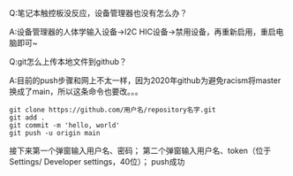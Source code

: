 Q:笔记本触控板没反应，设备管理器也没有怎么办？

A:设备管理器的人体学输入设备->I2C HIC设备->禁用设备，再重新启用，重启电脑即可~

Q:git怎么上传本地文件到github？

A:目前的push步骤和网上不太一样，因为2020年github为避免racism将master换成了main，所以这条命令也要改。。。
```
git clone https://github.com/用户名/repository名字.git
git add .
git commit -m 'hello, world'
git push -u origin main
```
接下来第一个弹窗输入用户名、密码；
第二个弹窗输入用户名、token（位于Settings/ Developer settings，40位）；
push成功
